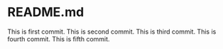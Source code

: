 # README.md

This is first commit.
This is second commit.
This is third commit.
This is fourth commit.
This is fifth commit.